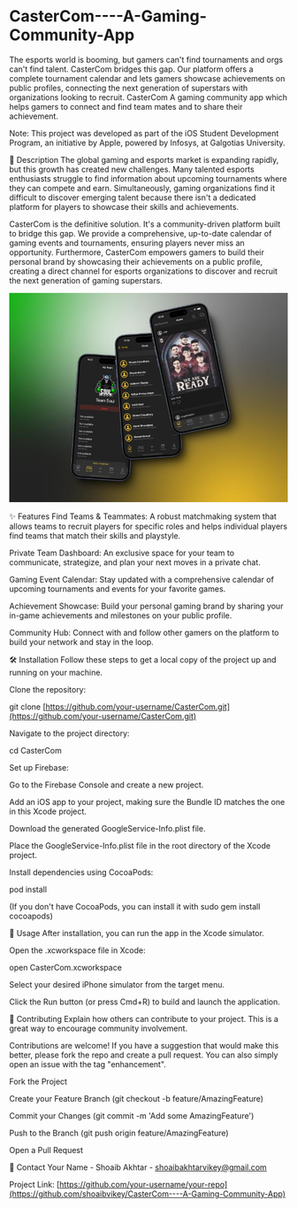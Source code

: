 # CasterCom----A-Gaming-Community-App
The esports world is booming, but gamers can't find tournaments and orgs can't find talent. CasterCom bridges this gap. Our platform offers a complete tournament calendar and lets gamers showcase achievements on public profiles, connecting the next generation of superstars with organizations looking to recruit.
CasterCom
A gaming community app which helps gamers to connect and find team mates and to share their achievement.

Note: This project was developed as part of the iOS Student Development Program, an initiative by Apple, powered by Infosys, at Galgotias University.

📖 Description
The global gaming and esports market is expanding rapidly, but this growth has created new challenges. Many talented esports enthusiasts struggle to find information about upcoming tournaments where they can compete and earn. Simultaneously, gaming organizations find it difficult to discover emerging talent because there isn't a dedicated platform for players to showcase their skills and achievements.

CasterCom is the definitive solution. It's a community-driven platform built to bridge this gap. We provide a comprehensive, up-to-date calendar of gaming events and tournaments, ensuring players never miss an opportunity. Furthermore, CasterCom empowers gamers to build their personal brand by showcasing their achievements on a public profile, creating a direct channel for esports organizations to discover and recruit the next generation of gaming superstars.

<p align="center">
<img src="1725127978723.jpeg" alt="CasterCom App Screenshot" />
</p>

✨ Features
Find Teams & Teammates: A robust matchmaking system that allows teams to recruit players for specific roles and helps individual players find teams that match their skills and playstyle.

Private Team Dashboard: An exclusive space for your team to communicate, strategize, and plan your next moves in a private chat.

Gaming Event Calendar: Stay updated with a comprehensive calendar of upcoming tournaments and events for your favorite games.

Achievement Showcase: Build your personal gaming brand by sharing your in-game achievements and milestones on your public profile.

Community Hub: Connect with and follow other gamers on the platform to build your network and stay in the loop.

🛠️ Installation
Follow these steps to get a local copy of the project up and running on your machine.

Clone the repository:

git clone [https://github.com/your-username/CasterCom.git](https://github.com/your-username/CasterCom.git)

Navigate to the project directory:

cd CasterCom

Set up Firebase:

Go to the Firebase Console and create a new project.

Add an iOS app to your project, making sure the Bundle ID matches the one in this Xcode project.

Download the generated GoogleService-Info.plist file.

Place the GoogleService-Info.plist file in the root directory of the Xcode project.

Install dependencies using CocoaPods:

pod install

(If you don't have CocoaPods, you can install it with sudo gem install cocoapods)

🚀 Usage
After installation, you can run the app in the Xcode simulator.

Open the .xcworkspace file in Xcode:

open CasterCom.xcworkspace

Select your desired iPhone simulator from the target menu.

Click the Run button (or press Cmd+R) to build and launch the application.

🤝 Contributing
Explain how others can contribute to your project. This is a great way to encourage community involvement.

Contributions are welcome! If you have a suggestion that would make this better, please fork the repo and create a pull request. You can also simply open an issue with the tag "enhancement".

Fork the Project

Create your Feature Branch (git checkout -b feature/AmazingFeature)

Commit your Changes (git commit -m 'Add some AmazingFeature')

Push to the Branch (git push origin feature/AmazingFeature)

Open a Pull Request

📧 Contact
Your Name - Shoaib Akhtar - shoaibakhtarvikey@gmail.com

Project Link: [https://github.com/your-username/your-repo](https://github.com/shoaibvikey/CasterCom----A-Gaming-Community-App)
